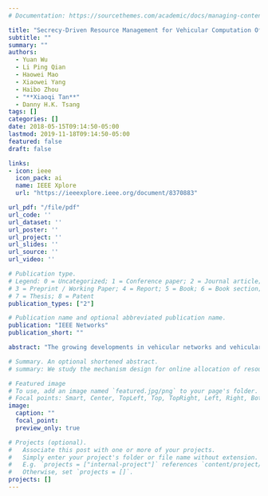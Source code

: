 ```yaml
---
# Documentation: https://sourcethemes.com/academic/docs/managing-content/

title: "Secrecy-Driven Resource Management for Vehicular Computation Offloading Networks"
subtitle: ""
summary: ""
authors:
  - Yuan Wu
  - Li Ping Qian
  - Haowei Mao
  - Xiaowei Yang
  - Haibo Zhou
  - "**Xiaoqi Tan**"
  - Danny H.K. Tsang
tags: []
categories: []
date: 2018-05-15T09:14:50-05:00
lastmod: 2019-11-18T09:14:50-05:00
featured: false
draft: false

links:
- icon: ieee
  icon_pack: ai
  name: IEEE Xplore
  url: "https://ieeexplore.ieee.org/document/8370883"

url_pdf: "/file/pdf"
url_code: ''
url_dataset: ''
url_poster: ''
url_project: ''
url_slides: ''
url_source: ''
url_video: ''

# Publication type.
# Legend: 0 = Uncategorized; 1 = Conference paper; 2 = Journal article;
# 3 = Preprint / Working Paper; 4 = Report; 5 = Book; 6 = Book section;
# 7 = Thesis; 8 = Patent
publication_types: ["2"]

# Publication name and optional abbreviated publication name.
publication: "IEEE Networks"
publication_short: ""

abstract: "The growing developments in vehicular networks and vehicular Internet services have yielded a variety of computation-intensive applications, resulting in great pressure on vehicles equipped with limited computation resources. The cloud/ edge-based service, which enables in-motion vehicles to actively offload computation tasks to cloud/ edge servers, has provided a promising approach to address the intensive computation burden. However, due to the possibility of disclosing private data, offloading computation tasks suffers from potential eavesdropping attacks. In this article, we focus on the eavesdropping attack when vehicular users (VUs) deliver computation tasks to cloud/edge servers over radio frequency channels. We take the tool of physical layer security and investigate resource management for secrecy provisioning when the VUs offload computation tasks. We then discuss three promising technologies, including non-orthogonal multiple access, multi-access assisted computation offloading, and mobility- and delay-aware offloading, which facilitate the enhancement of secrecy against the eavesdropping attack. Finally, as a detailed example of the multi-access assisted computation offloading, we present a case study on the optimal dual-connectivity-assisted computation task offloading with secrecy provisioning and show the performance of the proposed computation offloading."

# Summary. An optional shortened abstract.
# summary: We study the mechanism design for online allocation of resources. A single supplier who allocates capacity-limited resources (e.g., computing cycles, network bandwidth, energy, etc. ) to requests that arrive in a sequential and arbitrary manner.

# Featured image
# To use, add an image named `featured.jpg/png` to your page's folder.
# Focal points: Smart, Center, TopLeft, Top, TopRight, Left, Right, BottomLeft, Bottom, BottomRight.
image:
  caption: ""
  focal_point:
  preview_only: true

# Projects (optional).
#   Associate this post with one or more of your projects.
#   Simply enter your project's folder or file name without extension.
#   E.g. `projects = ["internal-project"]` references `content/project/deep-learning/index.md`.
#   Otherwise, set `projects = []`.
projects: []
---
```

